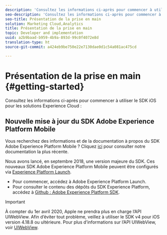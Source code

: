 ```yaml
---
description: 'Consultez les informations ci-après pour commencer à utiliser le SDK iOS pour les solutions Experience Cloud : '
seo-description: 'Consultez les informations ci-après pour commencer à utiliser le SDK iOS pour les solutions Experience Cloud : '
seo-title: Présentation de la prise en main
solution: Marketing Cloud,Analytics
title: Présentation de la prise en main
topic: Developer and implementation
uuid: a2b9baad-b959-4b9a-893d-99c0f4072e8d
translation-type: ht
source-git-commit: a424eb9be750e22e7130dae0d1c54a081ac475cd

---
```



# Présentation de la prise en main {#getting-started}

Consultez les informations ci-après pour commencer à utiliser le SDK iOS pour les solutions Experience Cloud :

## Nouvelle mise à jour du SDK Adobe Experience Platform Mobile

Vous recherchez des informations et de la documentation à propos du SDK Adobe Experience Platform Mobile ? Cliquez [ici](https://aep-sdks.gitbook.io/docs/) pour consulter notre documentation la plus récente.

Nous avons lancé, en septembre 2018, une version majeure du SDK. Ces nouveaux SDK Adobe Experience Platform Mobile peuvent être configurés via [Experience Platform Launch](https://www.adobe.com/fr/experience-platform/launch.html).

* Pour commencer, accédez à Adobe Experience Platform Launch.
* Pour consulter le contenu des dépôts du SDK Experience Platform, accédez à [Github : Adobe Experience Platform SDK](https://github.com/Adobe-Marketing-Cloud/acp-sdks).

>[!IMPORTANT]
>
>À compter du 1er avril 2020, Apple ne prendra plus en charge l’API UIWebView. Afin d’éviter tout problème, veillez à utiliser le SDK v4 pour iOS version 4.18.8 ou ultérieure. Pour plus d’informations sur l’API UIWebView, voir [UIWebView](https://developer.apple.com/documentation/uikit/uiwebview).
